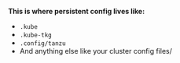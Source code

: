 **This is where persistent config lives like:**

* `.kube`
* `.kube-tkg`
* `.config/tanzu`
* And anything else like your cluster config files/
 